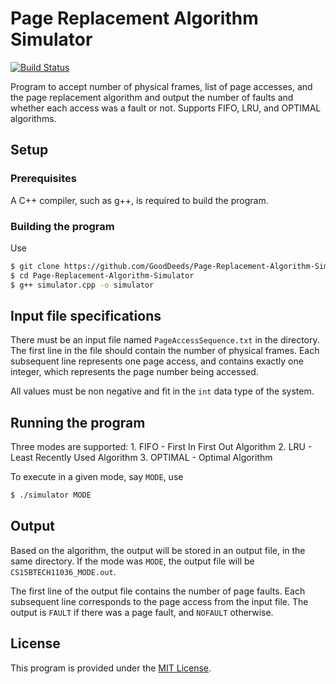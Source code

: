 # Page Replacement Algorithm Simulator

[![Build Status](https://travis-ci.com/GoodDeeds/Page-Replacement-Algorithm-Simulator.svg?token=mYsgPy4zsL5qQDoHBaME&branch=master)](https://travis-ci.com/GoodDeeds/Page-Replacement-Algorithm-Simulation)
	
Program to accept number of physical frames, list of page accesses, and the page replacement algorithm and output the number of faults and whether each access was a fault or not. Supports FIFO, LRU, and OPTIMAL algorithms.


## Setup
### Prerequisites
A C++ compiler, such as g++, is required to build the program.

### Building the program
Use
```bash
$ git clone https://github.com/GoodDeeds/Page-Replacement-Algorithm-Simulator.git
$ cd Page-Replacement-Algorithm-Simulator
$ g++ simulator.cpp -o simulator
```

## Input file specifications

There must be an input file named `PageAccessSequence.txt` in the directory. The first line in the file should contain the number of physical frames. Each subsequent line represents one page access, and contains exactly one integer, which represents the page number being accessed.

All values must be non negative and fit in the `int` data type of the system.

## Running the program

Three modes are supported:
	1. FIFO - First In First Out Algorithm 
	2. LRU - Least Recently Used Algorithm 
	3. OPTIMAL - Optimal Algorithm 
	
To execute in a given mode, say `MODE`, use 

```bash
$ ./simulator MODE
```

## Output

Based on the algorithm, the output will be stored in an output file, in the same directory. If the mode was `MODE`, the output file will be `CS15BTECH11036_MODE.out`.

The first line of the output file contains the number of page faults. Each subsequent line corresponds to the page access from the input file. The output is `FAULT` if there was a page fault, and `NOFAULT` otherwise.

## License
This program is provided under the [MIT License](LICENSE).
